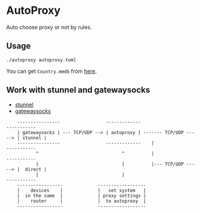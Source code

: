 AutoProxy
=========

Auto choose proxy or not by rules.

Usage
-----

```
./autoproxy autoproxy.toml
```

You can get `Country.mmdb` from [here](https://github.com/P3TERX/GeoLite.mmdb).

Work with stunnel and gatewaysocks
----------------------------------

* [stunnel](https://github.com/airtrack/stunnel)
* [gatewaysocks](https://github.com/airtrack/gatewaysocks)

```
    ----------------                 -------------                        -----------
    | gatewaysocks | --- TCP/UDP --> | autoproxy | ------- TCP/UDP -----> | stunnel |
    ----------------                 -------------    |                   -----------
           ^                               ^          |                   -----------
           |                               |          |--- TCP/UDP -----> |  direct |
           |                               |                              -----------
    -----------------             ------------------
    |    devices    |             |   set system   |
    |  in the same  |             | proxy settings |
    |    router     |             |  to autoproxy  |
    -----------------             ------------------
```
